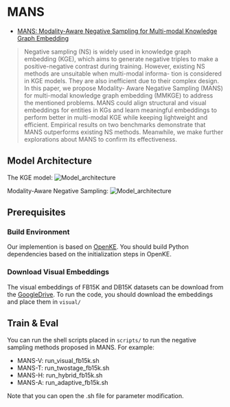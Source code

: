# MANS

- [MANS: Modality-Aware Negative Sampling for Multi-modal Knowledge Graph Embedding](https://arxiv.org/abs/2304.11618)

> Negative sampling (NS) is widely used in knowledge graph embedding (KGE), which aims to generate negative triples to make a positive-negative contrast during training. However, existing NS methods are unsuitable when multi-modal informa- tion is considered in KGE models. They are also inefficient due to their complex design. In this paper, we propose Modality- Aware Negative Sampling (MANS) for multi-modal knowledge graph embedding (MMKGE) to address the mentioned problems. MANS could align structural and visual embeddings for entities in KGs and learn meaningful embeddings to perform better in multi-modal KGE while keeping lightweight and efficient. Empirical results on two benchmarks demonstrate that MANS outperforms existing NS methods. Meanwhile, we make further explorations about MANS to confirm its effectiveness.

## Model Architecture
The KGE model:
![Model_architecture](https://github.com/zjukg/MANS/blob/main/resources/KGE.png)

Modality-Aware Negative Sampling:
![Model_architecture](https://github.com/zjukg/MANS/blob/main/resources/MANS.png)

## Prerequisites
### Build Environment
Our implemention is based on [OpenKE](https://github.com/thunlp/OpenKE). You should build Python dependencies based on the initialization steps in OpenKE.

### Download Visual Embeddings
The visual embeddings of FB15K and DB15K datasets can be download from the [GoogleDrive](https://drive.google.com/drive/folders/1D6uPpEYaoCIBxgiCT39d0u22UmlqNFMj?usp=sharing). To run the code, you should download the embeddings and place them in `visual/`

## Train & Eval
You can run the shell scripts placed in `scripts/` to run the negative sampling methods proposed in MANS. For example:
- MANS-V: run_visual_fb15k.sh
- MANS-T: run_twostage_fb15k.sh
- MANS-H: run_hybrid_fb15k.sh
- MANS-A: run_adaptive_fb15k.sh


Note that you can open the .sh file for parameter modification.


